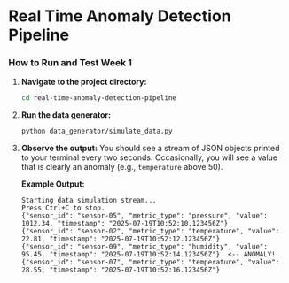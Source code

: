 # Real Time Anomaly Detection Pipeline

### **How to Run and Test Week 1**

1.  **Navigate to the project directory:**
    ```bash
    cd real-time-anomaly-detection-pipeline
    ```
2.  **Run the data generator:**
    ```bash
    python data_generator/simulate_data.py
    ```
3.  **Observe the output:** You should see a stream of JSON objects printed to your terminal every two seconds. Occasionally, you will see a value that is clearly an anomaly (e.g., `temperature` above 50).

    **Example Output:**
    ```
    Starting data simulation stream...
    Press Ctrl+C to stop.
    {"sensor_id": "sensor-05", "metric_type": "pressure", "value": 1012.34, "timestamp": "2025-07-19T10:52:10.123456Z"}
    {"sensor_id": "sensor-02", "metric_type": "temperature", "value": 22.81, "timestamp": "2025-07-19T10:52:12.123456Z"}
    {"sensor_id": "sensor-09", "metric_type": "humidity", "value": 95.45, "timestamp": "2025-07-19T10:52:14.123456Z"}  <-- ANOMALY!
    {"sensor_id": "sensor-07", "metric_type": "temperature", "value": 28.55, "timestamp": "2025-07-19T10:52:16.123456Z"}
    ```
